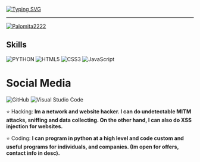 [![Typing SVG](https://readme-typing-svg.herokuapp.com?font=Roboto+Mono&lines=Hey!+Im+Palomita222)](https://git.io/typing-svg)

---

[![Palomita2222](https://github-readme-stats.vercel.app/api/top-langs/?username=Palomita2222&hide=html&layout=compact&theme=dark)](https://github.com/Palomita2222/)


## Skills

![PYTHON](https://img.shields.io/badge/Python-3776AB?style=for-the-badge&logo=python&logoColor=white)
![HTML5](https://img.shields.io/badge/HTML-239120?style=for-the-badge&logo=html5&logoColor=white)
![CSS3](https://img.shields.io/badge/CSS-239120?&style=for-the-badge&logo=css3&logoColor=white)
![JavaScript](https://img.shields.io/badge/javascript-%23323330.svg?style=for-the-badge&logo=javascript&logoColor=%23F7DF1E)

# Social Media

![GitHub](https://img.shields.io/badge/-GitHub-333333?style=flat&logo=github)
![Visual Studio Code](https://img.shields.io/badge/-Visual%20Studio%20Code-333333?style=flat&logo=visual-studio-code&logoColor=007ACC)

<p align="left">
  ⭐ Hacking: <strong> Im a network and website hacker. I can do undetectable MITM attacks, sniffing and data collecting. On the other hand, I can also do XSS injection for websites.</strong></p>
  <p>⭐ Coding: <strong> I can program in python at a high level and code custom and useful programs for individuals, and companies. (Im open for offers, contact info in desc).</p>
